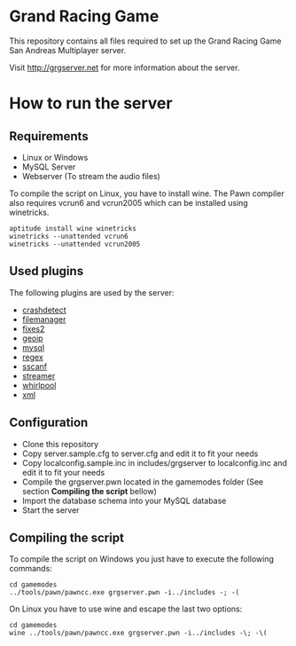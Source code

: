 # Grand Racing Game

This repository contains all files required to set up the Grand Racing Game San Andreas Multiplayer server.

Visit http://grgserver.net for more information about the server.

# How to run the server

## Requirements

  * Linux or Windows
  * MySQL Server
  * Webserver (To stream the audio files)

To compile the script on Linux, you have to install wine. The Pawn compiler also requires vcrun6 and vcrun2005 which can be installed using winetricks.

```
aptitude install wine winetricks
winetricks --unattended vcrun6
winetricks --unattended vcrun2005
```

## Used plugins

The following plugins are used by the server:

 * [crashdetect](http://forum.sa-mp.com/showthread.php?t=262796)
 * [filemanager](http://forum.sa-mp.com/showthread.php?t=92246)
 * [fixes2](http://forum.sa-mp.com/showthread.php?t=375925)
 * [geoip](http://forum.sa-mp.com/showthread.php?t=32509)
 * [mysql](http://forum.sa-mp.com/showthread.php?t=56564)
 * [regex](http://forum.sa-mp.com/showthread.php?t=247893)
 * [sscanf](http://forum.sa-mp.com/showthread.php?t=120356)
 * [streamer](http://forum.sa-mp.com/showthread.php?t=102865)
 * [whirlpool](http://forum.sa-mp.com/showthread.php?t=65290)
 * [xml](http://forum.sa-mp.com/showthread.php?t=372521)

## Configuration

  * Clone this repository
  * Copy server.sample.cfg to server.cfg and edit it to fit your needs
  * Copy localconfig.sample.inc in includes/grgserver to localconfig.inc and edit it to fit your needs
  * Compile the grgserver.pwn located in the gamemodes folder (See section **Compiling the script** bellow)
  * Import the database schema into your MySQL database
  * Start the server

## Compiling the script

To compile the script on Windows you just have to execute the following commands:

```
cd gamemodes
../tools/pawn/pawncc.exe grgserver.pwn -i../includes -; -(
```

On Linux you have to use wine and escape the last two options:

```
cd gamemodes
wine ../tools/pawn/pawncc.exe grgserver.pwn -i../includes -\; -\(
```
